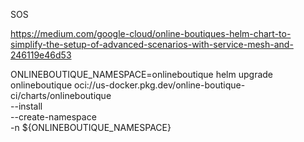 SOS

https://medium.com/google-cloud/online-boutiques-helm-chart-to-simplify-the-setup-of-advanced-scenarios-with-service-mesh-and-246119e46d53

ONLINEBOUTIQUE_NAMESPACE=onlineboutique
helm upgrade onlineboutique oci://us-docker.pkg.dev/online-boutique-ci/charts/onlineboutique \
 --install \
 --create-namespace \
 -n ${ONLINEBOUTIQUE_NAMESPACE}
